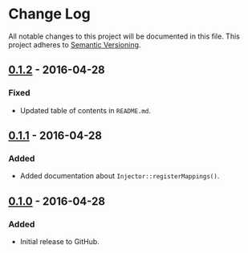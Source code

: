 # Change Log
All notable changes to this project will be documented in this file.
This project adheres to [Semantic Versioning](http://semver.org/).

## [0.1.2] - 2016-04-28
### Fixed
- Updated table of contents in `README.md`.

## [0.1.1] - 2016-04-28
### Added
- Added documentation about `Injector::registerMappings()`.

## [0.1.0] - 2016-04-28
### Added
- Initial release to GitHub.

[0.1.2]: https://github.com/brightnucleus/injector/compare/v0.1.1...v0.1.2
[0.1.1]: https://github.com/brightnucleus/injector/compare/v0.1.0...v0.1.1
[0.1.0]: https://github.com/brightnucleus/injector/compare/v0.0.0...v0.1.0
